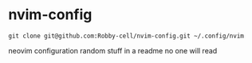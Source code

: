 # nvim-config

`git clone git@github.com:Robby-cell/nvim-config.git ~/.config/nvim`

neovim configuration
random stuff in a readme no one will read
